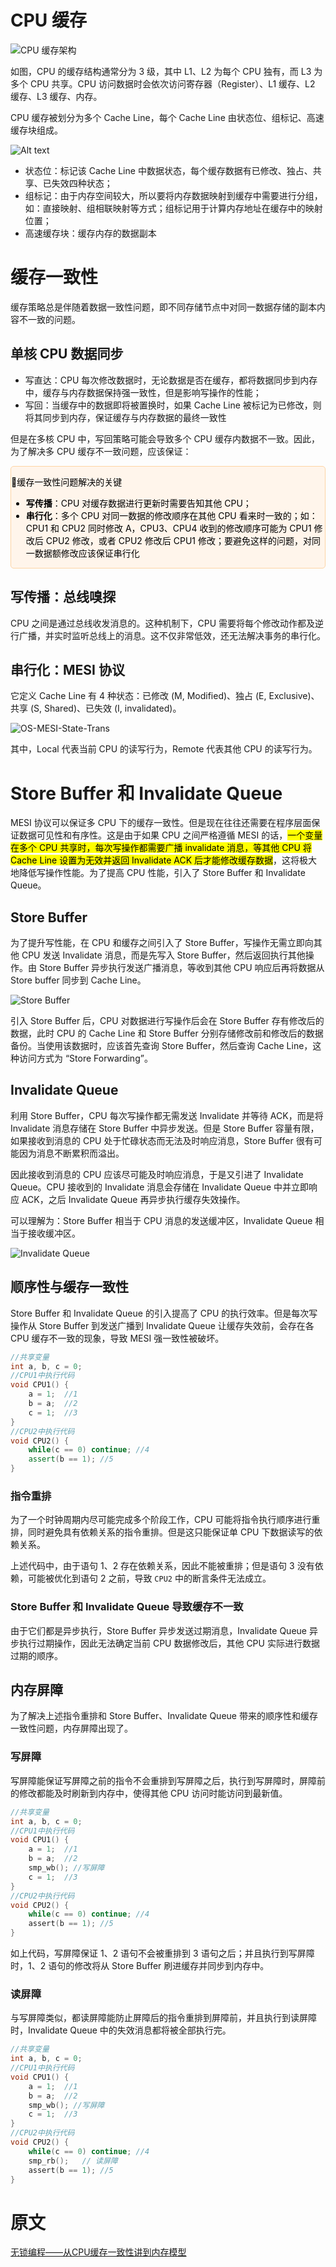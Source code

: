 # CPU 缓存

![CPU 缓存架构](../../assets/imgs/OS-CPU-Cache-Arch.png)

如图，CPU 的缓存结构通常分为 3 级，其中 L1、L2 为每个 CPU 独有，而 L3 为多个 CPU 共享。CPU 访问数据时会依次访问寄存器（Register）、L1 缓存、L2 缓存、L3 缓存、内存。

CPU 缓存被划分为多个 Cache Line，每个 Cache Line 由状态位、组标记、高速缓存块组成。

![Alt text](../../assets/imgs/OS-Cache-Line-Arch.png)

- 状态位：标记该 Cache Line 中数据状态，每个缓存数据有已修改、独占、共享、已失效四种状态；
- 组标记：由于内存空间较大，所以要将内存数据映射到缓存中需要进行分组，如：直接映射、组相联映射等方式；组标记用于计算内存地址在缓存中的映射位置；
- 高速缓存块：缓存内存的数据副本

# 缓存一致性

缓存策略总是伴随着数据一致性问题，即不同存储节点中对同一数据存储的副本内容不一致的问题。

## 单核 CPU 数据同步

- 写直达：CPU 每次修改数据时，无论数据是否在缓存，都将数据同步到内存中，缓存与内存数据保持强一致性，但是影响写操作的性能；
- 写回：当缓存中的数据即将被置换时，如果 Cache Line 被标记为已修改，则将其同步到内存，保证缓存与内存数据的最终一致性

但是在多核 CPU 中，写回策略可能会导致多个 CPU 缓存内数据不一致。因此，为了解决多 CPU 缓存不一致问题，应该保证：

<div style="background-color: #fff5eb; color: black; border-radius: 5px; border: 1px solid #fed4a4;"><p>📍缓存一致性问题解决的关键</p><ul>
<li><b>写传播</b>：CPU 对缓存数据进行更新时需要告知其他 CPU；</li>
<li><b>串行化</b>：多个 CPU 对同一数据的修改顺序在其他 CPU 看来时一致的；如：CPU1 和 CPU2 同时修改 A，CPU3、CPU4 收到的修改顺序可能为 CPU1 修改后 CPU2 修改，或者 CPU2 修改后 CPU1 修改；要避免这样的问题，对同一数据额修改应该保证串行化</li>
</ul></div>

## 写传播：总线嗅探

CPU 之间是通过总线收发消息的。这种机制下，CPU 需要将每个修改动作都及逆行广播，并实时监听总线上的消息。这不仅非常低效，还无法解决事务的串行化。

## 串行化：MESI 协议

它定义 Cache Line 有 4 种状态：已修改 (M, Modified)、独占 (E, Exclusive)、共享 (S, Shared)、已失效 (I, invalidated)。

![OS-MESI-State-Trans](../../assets/imgs/OS-MESI-State-Trans.jpg)

其中，Local 代表当前 CPU 的读写行为，Remote 代表其他 CPU 的读写行为。

# Store Buffer 和 Invalidate Queue

MESI 协议可以保证多 CPU 下的缓存一致性。但是现在往往还需要在程序层面保证数据可见性和有序性。这是由于如果 CPU 之间严格遵循 MESI 的话，<mark>一个变量在多个 CPU 共享时，每次写操作都需要广播 invalidate 消息，等其他 CPU 将 Cache Line 设置为无效并返回 Invalidate ACK 后才能修改缓存数据</mark>，这将极大地降低写操作性能。为了提高 CPU 性能，引入了 Store Buffer 和 Invalidate Queue。

## Store Buffer

为了提升写性能，在 CPU 和缓存之间引入了 Store Buffer，写操作无需立即向其他 CPU 发送 Invalidate 消息，而是先写入 Store Buffer，然后返回执行其他操作。由 Store Buffer 异步执行发送广播消息，等收到其他 CPU 响应后再将数据从 Store buffer 同步到 Cache Line。

![Store Buffer](../../assets/imgs/OS-Store-Buffer.png)

引入 Store Buffer 后，CPU 对数据进行写操作后会在 Store Buffer 存有修改后的数据，此时 CPU 的 Cache Line 和 Store Buffer 分别存储修改前和修改后的数据备份。当使用该数据时，应该首先查询 Store Buffer，然后查询 Cache Line，这种访问方式为 “Store Forwarding”。

## Invalidate Queue

利用 Store Buffer，CPU 每次写操作都无需发送 Invalidate 并等待 ACK，而是将 Invalidate 消息存储在 Store Buffer 中异步发送。但是 Store Buffer 容量有限，如果接收到消息的 CPU 处于忙碌状态而无法及时响应消息，Store Buffer 很有可能因为消息不断累积而溢出。

因此接收到消息的 CPU 应该尽可能及时响应消息，于是又引进了 Invalidate Queue。CPU 接收到的 Invalidate 消息会存储在 Invalidate Queue 中并立即响应 ACK，之后 Invalidate Queue 再异步执行缓存失效操作。

可以理解为：Store Buffer 相当于 CPU 消息的发送缓冲区，Invalidate Queue 相当于接收缓冲区。

![Invalidate Queue](../../assets/imgs/OS-Invalidate-Queue.png)

## 顺序性与缓存一致性

Store Buffer 和 Invalidate Queue 的引入提高了 CPU 的执行效率。但是每次写操作从 Store Buffer 到发送广播到 Invalidate Queue 让缓存失效前，会存在各 CPU 缓存不一致的现象，导致 MESI 强一致性被破坏。

```C++
//共享变量
int a, b, c = 0;
//CPU1中执行代码
void CPU1() {
    a = 1;  //1
    b = a;  //2
    c = 1;  //3
}
//CPU2中执行代码
void CPU2() {
    while(c == 0) continue; //4
    assert(b == 1); //5
}
```

### 指令重排

为了一个时钟周期内尽可能完成多个阶段工作，CPU 可能将指令执行顺序进行重排，同时避免具有依赖关系的指令重排。但是这只能保证单 CPU 下数据读写的依赖关系。

上述代码中，由于语句 1、2 存在依赖关系，因此不能被重排；但是语句 3 没有依赖，可能被优化到语句 2 之前，导致 `CPU2` 中的断言条件无法成立。

### Store Buffer 和 Invalidate Queue 导致缓存不一致

由于它们都是异步执行，Store Buffer 异步发送过期消息，Invalidate Queue 异步执行过期操作，因此无法确定当前 CPU 数据修改后，其他 CPU 实际进行数据过期的顺序。

## 内存屏障

为了解决上述指令重排和 Store Buffer、Invalidate Queue 带来的顺序性和缓存一致性问题，内存屏障出现了。

### 写屏障

写屏障能保证写屏障之前的指令不会重排到写屏障之后，执行到写屏障时，屏障前的修改都能及时刷新到内存中，使得其他 CPU 访问时能访问到最新值。

```C
//共享变量
int a, b, c = 0;
//CPU1中执行代码
void CPU1() {
    a = 1;  //1
    b = a;  //2
    smp_wb(); //写屏障
    c = 1;  //3
}
//CPU2中执行代码
void CPU2() {
    while(c == 0) continue; //4
    assert(b == 1); //5
}
```

如上代码，写屏障保证 1、2 语句不会被重排到 3 语句之后；并且执行到写屏障时，1、2 语句的修改将从 Store Buffer 刷进缓存并同步到内存中。

### 读屏障

与写屏障类似，都读屏障能防止屏障后的指令重排到屏障前，并且执行到读屏障时，Invalidate Queue 中的失效消息都将被全部执行完。

```C
//共享变量
int a, b, c = 0;
//CPU1中执行代码
void CPU1() {
    a = 1;  //1
    b = a;  //2
    smp_wb(); //写屏障
    c = 1;  //3
}
//CPU2中执行代码
void CPU2() {
    while(c == 0) continue; //4
    smp_rb();   // 读屏障
    assert(b == 1); //5
}
```

# 原文
[无锁编程——从CPU缓存一致性讲到内存模型](https://zhuanlan.zhihu.com/p/642416997)